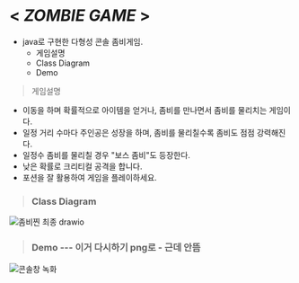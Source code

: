 # < *ZOMBIE GAME* >

- java로 구현한 다형성 콘솔 좀비게임.
  - 게임설명
  - Class Diagram
  - Demo


> 게임설명
- 이동을 하며 확률적으로 아이템을 얻거나, 좀비를 만나면서 좀비를 물리치는 게임이다.
- 일정 거리 수마다 주인공은 성장을 하며, 좀비를 물리칠수록 좀비도 점점 강력해진다.
- 일정수 좀비를 물리칠 경우 "보스 좀비"도 등장한다.
- 낮은 확률로 크리티컬 공격을 합니다.
- 포션을 잘 활용하여 게임을 플레이하세요.


> ### Class Diagram
![좀비찐 최종 drawio](https://github.com/user-attachments/assets/9dd7da27-6bc9-45b2-9b36-59c5c12bf185)


> ### Demo --- 이거 다시하기 png로 - 근데 안뜸
 ![콘솔창 녹화](https://github.com/user-attachments/assets/5ee5fa37-487b-44cc-a682-a89bff61ebbd)
